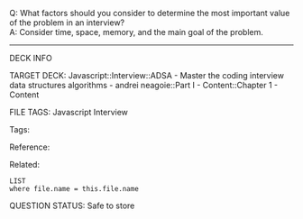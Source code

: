 Q: What factors should you consider to determine the most important value of the problem in an interview?  
A: Consider time, space, memory, and the main goal of the problem.
<!--ID: 1690376047496-->

---

DECK INFO

TARGET DECK: Javascript::Interview::ADSA - Master the coding interview data structures algorithms - andrei neagoie::Part I - Content::Chapter 1 - Content

FILE TAGS: Javascript Interview

Tags:

Reference:

Related:

```dataview
LIST
where file.name = this.file.name
```

QUESTION STATUS: Safe to store